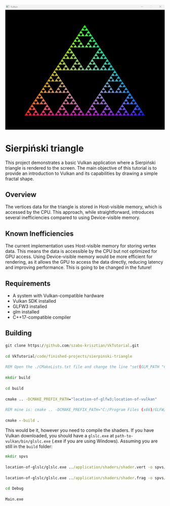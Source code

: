 ![fractal](https://github.com/szabo-krisztian/VkTutorial/blob/master/images/fractal.png?raw=true)

# Sierpiński triangle

This project demonstrates a basic Vulkan application where a Sierpiński triangle is rendered to the screen. The main objective of this tutorial is to provide an introduction to Vulkan and its capabilities by drawing a simple fractal shape.

## Overview

The vertices data for the triangle is stored in Host-visible memory, which is accessed by the CPU. This approach, while straightforward, introduces several inefficiencies compared to using Device-visible memory.

## Known Inefficiencies

The current implementation uses Host-visible memory for storing vertex data. This means the data is accessible by the CPU but not optimized for GPU access. Using Device-visible memory would be more efficient for rendering, as it allows the GPU to access the data directly, reducing latency and improving performance. This is going to be changed in the future!

## Requirements

- A system with Vulkan-compatible hardware
- Vulkan SDK installed
- GLFW3 installed
- glm installed
- C++17-compatible compiler

## Building
```bat
git clone https://github.com/szabo-krisztian/VkTutorial.git

cd VkTutorial/code/finished-projects/sierpinski-triangle

REM Open the ./CMakeLists.txt file and change the line "set(GLM_PATH "C:/glm")" to your glm location "set(GLM_PATH "my-path-to-glm")"

mkdir build

cd build

cmake .. -DCMAKE_PREFIX_PATH="location-of-glfw3;location-of-vulkan"

REM mine is: cmake .. -DCMAKE_PREFIX_PATH="C:/Program Files (x86)/GLFW/lib/cmake;C:\VulkanAPI\Lib\cmake"

cmake --build .
```

This would be it, however you need to compile the shaders. If you have Vulkan downloaded, you should have a ```glslc.exe``` at ```path-to-vulkan/bin/glslc.exe``` (.exe if you are using Windows). Assuming you are still in the ```build``` folder:

```bat
mkdir spvs

location-of-glslc/glslc.exe ../application/shaders/shader.vert -o spvs/vert.spv

location-of-glslc/glslc.exe ../application/shaders/shader.frag -o spvs/frag.spv

cd Debug

Main.exe
```